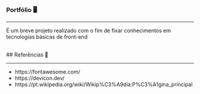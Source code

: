 ### Portfólio 🖥️
<hr>
<p> É um breve projeto realizado com o fim de fixar conhecimentos em tecnologias básicas de front-end </p>
<br> 
## Referências 📌
<hr>
<ul>
  <li>https://fontawesome.com/</li>
  <li>https://devicon.dev/</li>
  <li>https://pt.wikipedia.org/wiki/Wikip%C3%A9dia:P%C3%A1gina_principal</li>
</ul>
